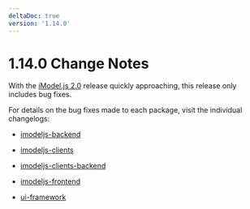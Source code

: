 ```yaml
---
deltaDoc: true
version: '1.14.0'
---
```

# 1.14.0 Change Notes

With the [iModel.js 2.0](./roadmap.md#release-20) release quickly approaching, this release only includes bug fixes.

For details on the bug fixes made to each package, visit the individual changelogs:

- [imodeljs-backend](https://www.imodeljs.org/v1/reference/imodeljs-backend/changelog)
- [imodeljs-clients](https://www.imodeljs.org/v1/reference/imodeljs-clients/changelog)
- [imodeljs-clients-backend](https://www.imodeljs.org/v1/reference/imodeljs-clients-backend/changelog)
- [imodeljs-frontend](https://www.imodeljs.org/v1/reference/imodeljs-frontend/changelog)

- [ui-framework](https://www.imodeljs.org/v1/reference/ui-framework/changelog)
